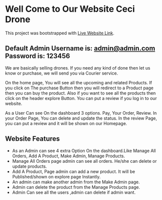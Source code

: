 # Well Come to Our Website Ceci Drone

This project was bootstrapped with [Live Website Link](https://ceci-drone.web.app/).

## Default Admin Username is: admin@admin.com Password is: 123456


We are basically selling drones. If you need any kind of done then let us know or purchase, we will send you via Courier service.

On the home page, You will see all the upcoming and related Products. If you click on The purchase Button then you will redirect to a Product page then you can buy the product. Also if you want to see all the products then click on the header explore Button. You can put a review if you log in to our website.

As a User Can see On the dashboard 3 options. Pay, Your Order, Review.
In your Order Page, You can delete and update the status. In the review Page, you can put a review and it will be shown on our Homepage.

## Website Features

* As an Admin can see 4 extra Option On the dashboard.Like Manage All Orders, Add A Product, Make Admin, Manage Products.
* Manage All Orders page admin can see all orders. He/she can delete or update products.
* Add A Product, Page admin can add a new product. It will be Published/shown on explore page Instantly.
* An admin can make another admin from the Make Admin page.
* Admin can delete the product from the Manage Products page.
* Admin Can see all the users ,admin can delete if admin want.
